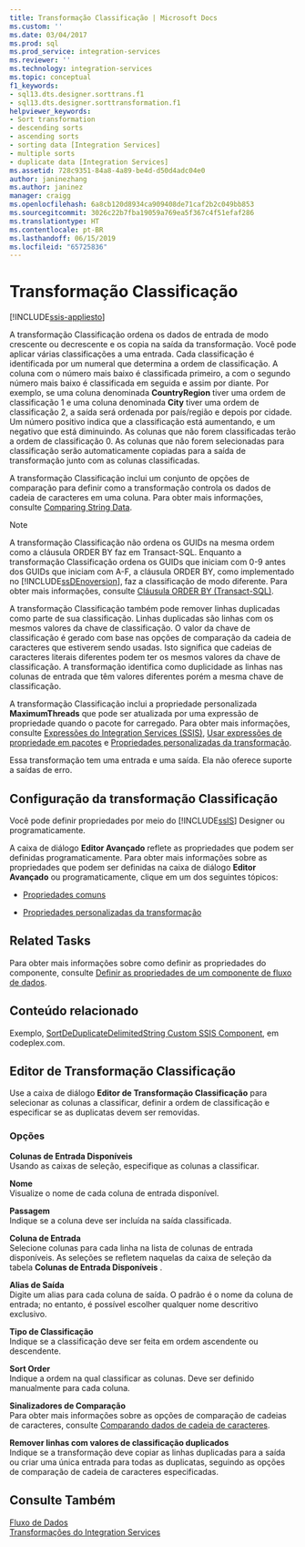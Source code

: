 ```yaml
---
title: Transformação Classificação | Microsoft Docs
ms.custom: ''
ms.date: 03/04/2017
ms.prod: sql
ms.prod_service: integration-services
ms.reviewer: ''
ms.technology: integration-services
ms.topic: conceptual
f1_keywords:
- sql13.dts.designer.sorttrans.f1
- sql13.dts.designer.sorttransformation.f1
helpviewer_keywords:
- Sort transformation
- descending sorts
- ascending sorts
- sorting data [Integration Services]
- multiple sorts
- duplicate data [Integration Services]
ms.assetid: 728c9351-84a8-4a89-be4d-d50d4adc04e0
author: janinezhang
ms.author: janinez
manager: craigg
ms.openlocfilehash: 6a8cb120d8934ca909408de71caf2b2c049bb853
ms.sourcegitcommit: 3026c22b7fba19059a769ea5f367c4f51efaf286
ms.translationtype: HT
ms.contentlocale: pt-BR
ms.lasthandoff: 06/15/2019
ms.locfileid: "65725836"
---
```

# <a name="sort-transformation"></a>Transformação Classificação

[!INCLUDE[ssis-appliesto](../../../includes/ssis-appliesto-ssvrpluslinux-asdb-asdw-xxx.md)]


  A transformação Classificação ordena os dados de entrada de modo crescente ou decrescente e os copia na saída da transformação. Você pode aplicar várias classificações a uma entrada. Cada classificação é identificada por um numeral que determina a ordem de classificação. A coluna com o número mais baixo é classificada primeiro, a com o segundo número mais baixo é classificada em seguida e assim por diante. Por exemplo, se uma coluna denominada **CountryRegion** tiver uma ordem de classificação 1 e uma coluna denominada **City** tiver uma ordem de classificação 2, a saída será ordenada por país/região e depois por cidade. Um número positivo indica que a classificação está aumentando, e um negativo que está diminuindo. As colunas que não forem classificadas terão a ordem de classificação 0. As colunas que não forem selecionadas para classificação serão automaticamente copiadas para a saída de transformação junto com as colunas classificadas.  
  
 A transformação Classificação inclui um conjunto de opções de comparação para definir como a transformação controla os dados de cadeia de caracteres em uma coluna. Para obter mais informações, consulte [Comparing String Data](../../../integration-services/data-flow/comparing-string-data.md).  
  
> [!NOTE]  
>  A transformação Classificação não ordena os GUIDs na mesma ordem como a cláusula ORDER BY faz em Transact-SQL. Enquanto a transformação Classificação ordena os GUIDs que iniciam com 0-9 antes dos GUIDs que iniciam com A-F, a cláusula ORDER BY, como implementado no [!INCLUDE[ssDEnoversion](../../../includes/ssdenoversion-md.md)], faz a classificação de modo diferente. Para obter mais informações, consulte [Cláusula ORDER BY &#40;Transact-SQL&#41;](../../../t-sql/queries/select-order-by-clause-transact-sql.md).  
  
 A transformação Classificação também pode remover linhas duplicadas como parte de sua classificação. Linhas duplicadas são linhas com os mesmos valores da chave de classificação. O valor da chave de classificação é gerado com base nas opções de comparação da cadeia de caracteres que estiverem sendo usadas. Isto significa que cadeias de caracteres literais diferentes podem ter os mesmos valores da chave de classificação. A transformação identifica como duplicidade as linhas nas colunas de entrada que têm valores diferentes porém a mesma chave de classificação.  
  
 A transformação Classificação inclui a propriedade personalizada **MaximumThreads** que pode ser atualizada por uma expressão de propriedade quando o pacote for carregado. Para obter mais informações, consulte [Expressões do Integration Services &#40;SSIS&#41;](../../../integration-services/expressions/integration-services-ssis-expressions.md), [Usar expressões de propriedade em pacotes](../../../integration-services/expressions/use-property-expressions-in-packages.md) e [Propriedades personalizadas da transformação](../../../integration-services/data-flow/transformations/transformation-custom-properties.md).  
  
 Essa transformação tem uma entrada e uma saída. Ela não oferece suporte a saídas de erro.  
  
## <a name="configuration-of-the-sort-transformation"></a>Configuração da transformação Classificação  
 Você pode definir propriedades por meio do [!INCLUDE[ssIS](../../../includes/ssis-md.md)] Designer ou programaticamente.  
  
 A caixa de diálogo **Editor Avançado** reflete as propriedades que podem ser definidas programaticamente. Para obter mais informações sobre as propriedades que podem ser definidas na caixa de diálogo **Editor Avançado** ou programaticamente, clique em um dos seguintes tópicos:  
  
-   [Propriedades comuns](https://msdn.microsoft.com/library/51973502-5cc6-4125-9fce-e60fa1b7b796)  
  
-   [Propriedades personalizadas da transformação](../../../integration-services/data-flow/transformations/transformation-custom-properties.md)  
  
## <a name="related-tasks"></a>Related Tasks  
 Para obter mais informações sobre como definir as propriedades do componente, consulte [Definir as propriedades de um componente de fluxo de dados](../../../integration-services/data-flow/set-the-properties-of-a-data-flow-component.md).  
  
## <a name="related-content"></a>Conteúdo relacionado  
 Exemplo, [SortDeDuplicateDelimitedString Custom SSIS Component](https://go.microsoft.com/fwlink/?LinkId=220821), em codeplex.com.  
  
## <a name="sort-transformation-editor"></a>Editor de Transformação Classificação
  Use a caixa de diálogo **Editor de Transformação Classificação** para selecionar as colunas a classificar, definir a ordem de classificação e especificar se as duplicatas devem ser removidas.  
  
### <a name="options"></a>Opções  
 **Colunas de Entrada Disponíveis**  
 Usando as caixas de seleção, especifique as colunas a classificar.  
  
 **Nome**  
 Visualize o nome de cada coluna de entrada disponível.  
  
 **Passagem**  
 Indique se a coluna deve ser incluída na saída classificada.  
  
 **Coluna de Entrada**  
 Selecione colunas para cada linha na lista de colunas de entrada disponíveis. As seleções se refletem naquelas da caixa de seleção da tabela **Colunas de Entrada Disponíveis** .  
  
 **Alias de Saída**  
 Digite um alias para cada coluna de saída. O padrão é o nome da coluna de entrada; no entanto, é possível escolher qualquer nome descritivo exclusivo.  
  
 **Tipo de Classificação**  
 Indique se a classificação deve ser feita em ordem ascendente ou descendente.  
  
 **Sort Order**  
 Indique a ordem na qual classificar as colunas. Deve ser definido manualmente para cada coluna.  
  
 **Sinalizadores de Comparação**  
 Para obter mais informações sobre as opções de comparação de cadeias de caracteres, consulte [Comparando dados de cadeia de caracteres](../../../integration-services/data-flow/comparing-string-data.md).  
  
 **Remover linhas com valores de classificação duplicados**  
 Indique se a transformação deve copiar as linhas duplicadas para a saída ou criar uma única entrada para todas as duplicatas, seguindo as opções de comparação de cadeia de caracteres especificadas.  
  
## <a name="see-also"></a>Consulte Também  
 [Fluxo de Dados](../../../integration-services/data-flow/data-flow.md)   
 [Transformações do Integration Services](../../../integration-services/data-flow/transformations/integration-services-transformations.md)  
  
  
